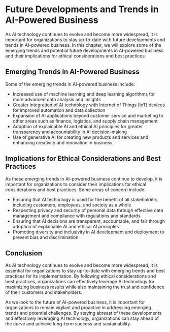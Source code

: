 Future Developments and Trends in AI-Powered Business
=========================================================================================================================================

As AI technology continues to evolve and become more widespread, it is important for organizations to stay up-to-date with future developments and trends in AI-powered business. In this chapter, we will explore some of the emerging trends and potential future developments in AI-powered business and their implications for ethical considerations and best practices.

Emerging Trends in AI-Powered Business
--------------------------------------

Some of the emerging trends in AI-powered business include:

* Increased use of machine learning and deep learning algorithms for more advanced data analysis and insights
* Greater integration of AI technology with Internet of Things (IoT) devices for improved automation and data collection
* Expansion of AI applications beyond customer service and marketing to other areas such as finance, logistics, and supply chain management
* Adoption of explainable AI and ethical AI principles for greater transparency and accountability in AI decision-making
* Use of generative AI for creating new products and services and enhancing creativity and innovation in business.

Implications for Ethical Considerations and Best Practices
----------------------------------------------------------

As these emerging trends in AI-powered business continue to develop, it is important for organizations to consider their implications for ethical considerations and best practices. Some areas of concern include:

* Ensuring that AI technology is used for the benefit of all stakeholders, including customers, employees, and society as a whole
* Respecting privacy and security of personal data through effective data management and compliance with regulations and standards
* Ensuring that AI decisions are transparent, accountable, and fair through adoption of explainable AI and ethical AI principles
* Promoting diversity and inclusivity in AI development and deployment to prevent bias and discrimination.

Conclusion
----------

As AI technology continues to evolve and become more widespread, it is essential for organizations to stay up-to-date with emerging trends and best practices for its implementation. By following ethical considerations and best practices, organizations can effectively leverage AI technology for maximizing business results while also maintaining the trust and confidence of their customers and stakeholders.

As we look to the future of AI-powered business, it is important for organizations to remain vigilant and proactive in addressing emerging trends and potential challenges. By staying abreast of these developments and effectively leveraging AI technology, organizations can stay ahead of the curve and achieve long-term success and sustainability.
